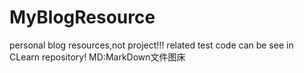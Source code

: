 # MyBlogResource
personal blog resources,not project!!!
related test code can be see in CLearn repository!
MD:MarkDown文件图床

